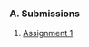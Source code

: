 ### A. Submissions

<ol type="1">
<li>
<a href= 'https://hbk91.github.io/UCLA_MFE_2021-22_BootCamp_Group23/Assignment 1/Assignment1_Group23.html' target='_blank'>
Assignment 1 </a>
</li>
</ol>
